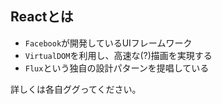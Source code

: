 ## Reactとは

- `Facebook`が開発しているUIフレームワーク
- `VirtualDOM`を利用し、高速な(?)描画を実現する
- `Flux`という独自の設計パターンを提唱している

詳しくは各自ググってください。

